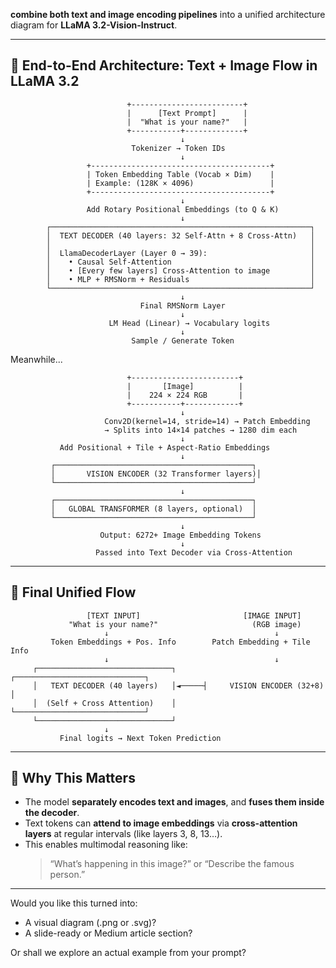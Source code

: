 **combine both text and image encoding pipelines** into a unified architecture diagram for **LLaMA 3.2-Vision-Instruct**.

---

## 🧠 End-to-End Architecture: Text + Image Flow in LLaMA 3.2

```
                          +-------------------------+
                          |      [Text Prompt]      |
                          |  "What is your name?"   |
                          +-----------+-------------+
                                      ↓
                           Tokenizer → Token IDs
                                      ↓
                 +----------------------------------------+
                 | Token Embedding Table (Vocab × Dim)    |
                 | Example: (128K × 4096)                 |
                 +----------------------------------------+
                                      ↓
                 Add Rotary Positional Embeddings (to Q & K)
                                      ↓
        ┌──────────────────────────────────────────────────────────┐
        │  TEXT DECODER (40 layers: 32 Self-Attn + 8 Cross-Attn)   │
        │                                                          │
        │  LlamaDecoderLayer (Layer 0 → 39):                       │
        │    • Causal Self-Attention                               │
        │    • [Every few layers] Cross-Attention to image         │
        │    • MLP + RMSNorm + Residuals                           │
        └──────────────────────────────────────────────────────────┘
                                      ↓
                             Final RMSNorm Layer
                                      ↓
                      LM Head (Linear) → Vocabulary logits
                                      ↓
                           Sample / Generate Token
```

Meanwhile...

```
                          +------------------------+
                          |       [Image]          |
                          |    224 × 224 RGB       |
                          +-----------+------------+
                                      ↓
                     Conv2D(kernel=14, stride=14) → Patch Embedding
                     → Splits into 14×14 patches → 1280 dim each
                                      ↓
           Add Positional + Tile + Aspect-Ratio Embeddings
                                      ↓
         ┌────────────────────────────────────────────┐
         │       VISION ENCODER (32 Transformer layers)│
         └────────────────────────────────────────────┘
                                      ↓
         ┌────────────────────────────────────────────┐
         │   GLOBAL TRANSFORMER (8 layers, optional)  │
         └────────────────────────────────────────────┘
                                      ↓
                    Output: 6272+ Image Embedding Tokens
                                      ↓
                   Passed into Text Decoder via Cross-Attention
```

---

## 🧩 Final Unified Flow

```
                 [TEXT INPUT]                       [IMAGE INPUT]
             "What is your name?"                     (RGB image)
                     ↓                                     ↓
         Token Embeddings + Pos. Info        Patch Embedding + Tile Info
                     ↓                                     ↓
     ┌──────────────────────────────┐      ┌─────────────────────────────┐
     │   TEXT DECODER (40 layers)   │◄─────┤     VISION ENCODER (32+8)   │
     │  (Self + Cross Attention)    │      └─────────────────────────────┘
     └──────────────────────────────┘
                     ↓
           Final logits → Next Token Prediction
```

---

## 🧠 Why This Matters

- The model **separately encodes text and images**, and **fuses them inside the decoder**.
- Text tokens can **attend to image embeddings** via **cross-attention layers** at regular intervals (like layers 3, 8, 13…).
- This enables multimodal reasoning like:
  > “What’s happening in this image?” or “Describe the famous person.”

---

Would you like this turned into:
- A visual diagram (.png or .svg)?
- A slide-ready or Medium article section?

Or shall we explore an actual example from your prompt?
